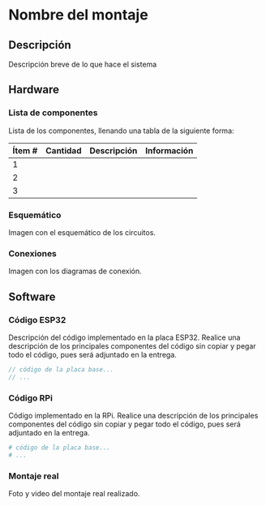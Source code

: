 # Nombre del montaje

## Descripción

Descripción breve de lo que hace el sistema

## Hardware

### Lista de componentes

Lista de los componentes, llenando una tabla de la siguiente forma:

|Ítem #|Cantidad|Descripción|Información|
|---|---|---|---|
|1||||
|2||||
|3||||

### Esquemático

Imagen con el esquemático de los circuitos.

### Conexiones

Imagen con los diagramas de conexión.

## Software

### Código ESP32

Descripción del código implementado en la placa ESP32. Realice una descripción de los principales componentes del código sin copiar y pegar todo el código, pues será adjuntado en la entrega.

```C++
// código de la placa base...
// ...
```

### Código RPi

Código implementado en la RPi. Realice una descripción de los principales componentes del código sin copiar y pegar todo el código, pues será adjuntado en la entrega.

```Python
# código de la placa base...
# ...
```


### Montaje real

Foto y video del montaje real realizado.
